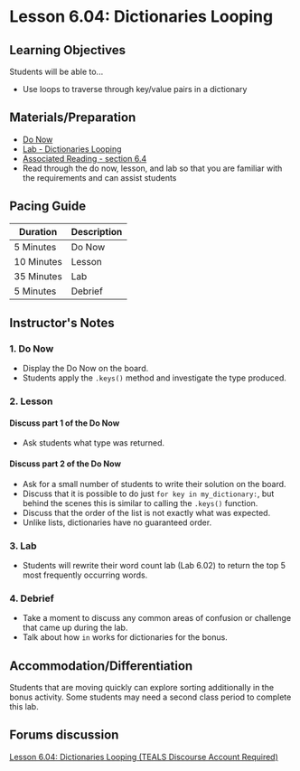 # Lesson 6.04: Dictionaries Looping

## Learning Objectives

Students will be able to...

* Use loops to traverse through key/value pairs in a dictionary

## Materials/Preparation

* [Do Now]
* [Lab - Dictionaries Looping]
* [Associated Reading - section 6.4](https://tealsk12.gitbook.io/intro-cs-2/readings#6-4)
* Read through the do now, lesson, and lab so that you are familiar with the requirements and can assist students

## Pacing Guide

| **Duration**   | **Description** |
| ---------- | ----------- |
| 5 Minutes  | Do Now      |
| 10 Minutes | Lesson      |
| 35 Minutes | Lab         |
| 5 Minutes | Debrief     |

## Instructor's Notes

### 1. Do Now

* Display the Do Now on the board.
* Students apply the `.keys()` method and investigate the type produced.

### 2. Lesson

#### Discuss part 1 of the Do Now

* Ask students what type was returned.  

#### Discuss part 2 of the Do Now

* Ask for a small number of students to write their solution on the board.
* Discuss that it is possible to do just `for key in my_dictionary:`, but behind the scenes this is similar to calling the `.keys()` function.
* Discuss that the order of the list is not exactly what was expected.
* Unlike lists, dictionaries have no guaranteed order.

### 3. Lab

* Students will rewrite their word count lab (Lab 6.02) to return the top 5 most frequently occurring words.

### 4. Debrief

* Take a moment to discuss any common areas of confusion or challenge that came up during the lab.
* Talk about how `in` works for dictionaries for the bonus.

## Accommodation/Differentiation

Students that are moving quickly can explore sorting additionally in the bonus activity.
Some students may need a second class period to complete this lab.

## Forums discussion

[Lesson 6.04: Dictionaries Looping (TEALS Discourse Account Required)](https://forums.tealsk12.org/c/2nd-semester-unit-6-dictionaries/lesson-6-04-dictionaries-looping)

[Do Now]: do_now.md
[Lab - Dictionaries Looping]: lab.md

